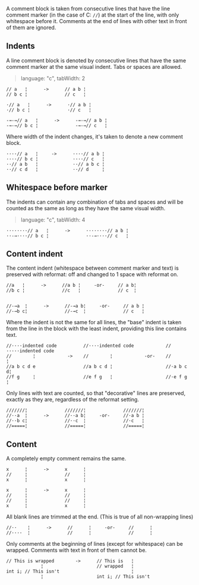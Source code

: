 A comment block is taken from consecutive lines that have the line comment
marker (in the case of C: `//`) at the start of the line, with only whitespace
before it. Comments at the end of lines with other text in front of them are
ignored.

## Indents ##

A line comment block is denoted by consecutive lines that have the same comment
marker at the same visual indent. Tabs or spaces are allowed.

> language: "c", tabWidth: 2

    // a   ¦      ->      // a b ¦
    // b c ¦              // c   ¦

    ·// a   ¦      ->      ·// a b ¦
    ·// b c ¦              ·// c   ¦

    -→-→// a   ¦      ->      -→-→// a b ¦
    -→-→// b c ¦              -→-→// c   ¦

Where width of the indent changes, it's taken to denote a new comment block.

    ····// a   ¦     ->      ····// a b ¦
    ····// b c ¦             ····// c   ¦
    ··// a b   ¦             ··// a b c ¦
    ··// c d   ¦             ··// d     ¦

## Whitespace before marker ##

The indents can contain any combination of tabs and spaces and will be counted
as the same as long as they have the same visual width.

> language: "c", tabWidth: 4

    ········// a   ¦      ->      ········// a b ¦
    ··-→····// b c ¦              ··-→····// c   ¦

## Content indent ##

The content indent (whitespace between comment marker and text) is preserved
with reformat: off and changed to 1 space with reformat on.

    //a   ¦      ->      //a b ¦     -or-     // a b¦
    //b c ¦              //c   ¦              // c  ¦


    //-→a  ¦      ->      //-→a b¦     -or-     // a b ¦
    //-→b c¦              //-→c  ¦              // c   ¦

Where the indent is not the same for all lines, the "base" indent is taken from
the line in the block with the least indent, providing this line contains text.

    //····indented code          //····indented code            //·····indented code
    //        ¦            ->    //        ¦            -or-    //        ¦
    //a b c d e                  //a b c d ¦                    //·a b c d¦
    //f g     ¦                  //e f g   ¦                    //·e f g  ¦

Only lines with text are counted, so that "decorative" lines are preserved,
exactly as they are, regardless of the reformat setting.

    ///////¦              ///////¦              ///////¦
    //··a  ¦      ->      //··a b¦     -or-     //·a b ¦
    //··b c¦              //··c  ¦              //·c   ¦
    //=====¦              //=====¦              //=====¦

## Content ##

A completely empty comment remains the same.

    x      ¦      ->      x      ¦
    //     ¦              //     ¦
    x      ¦              x      ¦

    x      ¦      ->      x      ¦
    //     ¦              //     ¦
    //     ¦              //     ¦
    x      ¦              x      ¦

All blank lines are trimmed at the end. (This is true of all non-wrapping lines)

    //··    ¦      ->      //      ¦     -or-     //      ¦
    //····  ¦              //      ¦              //      ¦

Only comments at the beginning of lines (except for whitespace) can be wrapped.
Comments with text in front of them cannot be.

    // This is wrapped        ->      // This is   ¦
                 ¦                    // wrapped   ¦
    int i; // This isn't                           ¦
                 ¦                    int i; // This isn't
